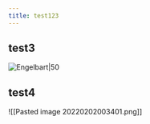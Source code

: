 ```yaml
---
title: test123
---
```


## test3
![Engelbart|50](https://history-computer.com/ModernComputer/Basis/images/Engelbart.jpg)

## test4
![[Pasted image 20220202003401.png]]